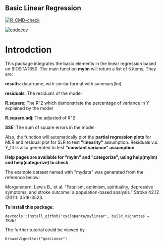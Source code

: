 ## Basic Linear Regression 
<!-- badges: start -->
  [![R-CMD-check](https://github.com/cyclopenta/mylinear/workflows/R-CMD-check/badge.svg)](https://github.com/cyclopenta/mylinear/actions)
  <!-- badges: end -->
<!-- badges: start -->
  [![codecov](https://codecov.io/gh/cyclopenta/mylinear/branch/main/graph/badge.svg?token=9HR9PMXG0M)](https://codecov.io/gh/cyclopenta/mylinear)
  <!-- badges: end -->

# Introdction  
This package integrates the basic elements in the linear regression based on BIOSTAT650. The main function **mylm** will return a list of 5 items, They are:  
  
**results**: dataframe, with similar format with summary(lm)  
  
**residuals**: The residuals of the model  
  
**R.square**: The R^2 which demonstrate the percentage of variance in Y explained by the model  
  
**R.square.adj**: The adjusted of R^2  
  
**SSE**: The sum of square errors in the model  
  
Also, the function will automatically plot the **partial regression plots** for MLR and residual plot for SLR to test **"linearity"** assumption. Residuals v.s. Y_fit is also generated to test **"constant variance" assumption**  
  
**Help pages are available for "mylm" and "categorize", using help(mylm) and help(categorize) to check**  
  
The example dataset named with "mydata" was generated from the reference below:  
  
Morgenstern, Lewis B., et al. "Fatalism, optimism, spirituality, depressive symptoms, and stroke outcome: a population-based analysis." Stroke 42.12 (2011): 3518-3523.  
  
**To install this package:**  
```
devtools::install_github("cyclopenta/mylinear", build_vignettes = TRUE)
```
  
The further tutorial could be viewed by 
```
browseVignettes("qwzLinear")
```
